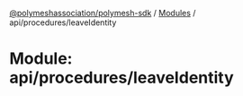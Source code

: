 [@polymeshassociation/polymesh-sdk](../README.md) / [Modules](../modules.md) / api/procedures/leaveIdentity

# Module: api/procedures/leaveIdentity

